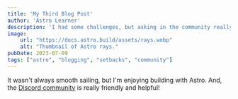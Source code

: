 ```yaml
---
title: 'My Third Blog Post'
author: 'Astro Learner'
description: 'I had some challenges, but asking in the community really helped!'
image:
    url: "https://docs.astro.build/assets/rays.webp"
    alt: "Thumbnail of Astro rays."
pubDate: 2023-07-09
tags: ["astro", "blogging", "setbacks", "community"]
---
```


It wasn't always smooth sailing, but I'm enjoying building with Astro. And, the [Discord community](https://astro.build/chat) is really friendly and helpful!